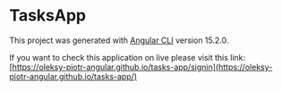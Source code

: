 # TasksApp

This project was generated with [Angular CLI](https://github.com/angular/angular-cli) version 15.2.0.

If you want to check this application on live please visit this link:
[https://oleksy-piotr-angular.github.io/tasks-app/signin](https://oleksy-piotr-angular.github.io/tasks-app/)
